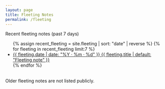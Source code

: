 ```yaml
---
layout: page
title: Fleeting Notes
permalink: /fleeting
---
```


<div class="wrap">
  <p class="muted font-ui">Recent fleeting notes (past 7&nbsp;days)</p>
  
  <ul class="list-plain tabular-nums">
    {% assign recent_fleeting = site.fleeting | sort: "date" | reverse %}
    {% for fleeting in recent_fleeting limit:7 %}
      <li>
        <a href="{{ site.baseurl }}{{ fleeting.url }}" class="internal-link plain">
          <flex class="align-baseline">
            <span class="muted ppr flex-shrink small mh nowrap font-ui">{{ fleeting.date | date: "%Y · %m · %d" }}</span>
            <u>{{ fleeting.title | default: "Fleeting note" }}</u>
          </flex>
        </a>
      </li>
    {% endfor %}
  </ul>
  <p class="small muted font-ui" style="margin-top:2rem;">Older fleeting notes are not listed publicly.</p>
</div> 